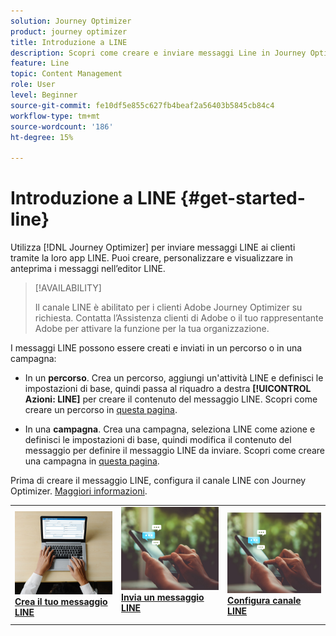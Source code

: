 ```yaml
---
solution: Journey Optimizer
product: journey optimizer
title: Introduzione a LINE
description: Scopri come creare e inviare messaggi Line in Journey Optimizer
feature: Line
topic: Content Management
role: User
level: Beginner
source-git-commit: fe10df5e855c627fb4beaf2a56403b5845cb84c4
workflow-type: tm+mt
source-wordcount: '186'
ht-degree: 15%

---
```


# Introduzione a LINE {#get-started-line}

Utilizza [!DNL Journey Optimizer] per inviare messaggi LINE ai clienti tramite la loro app LINE. Puoi creare, personalizzare e visualizzare in anteprima i messaggi nell’editor LINE.

>[!AVAILABILITY]
>
>Il canale LINE è abilitato per i clienti Adobe Journey Optimizer su richiesta. Contatta l’Assistenza clienti di Adobe o il tuo rappresentante Adobe per attivare la funzione per la tua organizzazione.

I messaggi LINE possono essere creati e inviati in un percorso o in una campagna:

* In un **percorso**. Crea un percorso, aggiungi un&#39;attività LINE e definisci le impostazioni di base, quindi passa al riquadro a destra **[!UICONTROL Azioni: LINE]** per creare il contenuto del messaggio LINE. Scopri come creare un percorso in [questa pagina](../building-journeys/journey-gs.md).

* In una **campagna**. Crea una campagna, seleziona LINE come azione e definisci le impostazioni di base, quindi modifica il contenuto del messaggio per definire il messaggio LINE da inviare. Scopri come creare una campagna in [questa pagina](../campaigns/create-campaign.md#configure).

Prima di creare il messaggio LINE, configura il canale LINE con Journey Optimizer. [Maggiori informazioni](line-configuration.md).

<table style="table-layout:fixed"><tr style="border: 0;">
<td>
<a href="create-line.md">
<img alt="Lead" src="../assets/do-not-localize/sms-create.jpeg">
</a>
<div><a href="create-line.md"><strong>Crea il tuo messaggio LINE</strong>
</div>
</td>
<td>
<a href="send-line.md">
<img alt="Non frequente" src="../assets/do-not-localize/sms-sending.jpg">
</a>
<div>
<a href="send-line.md"><strong>Invia un messaggio LINE</strong></a>
</div>
<p></td>
<td>
<a href="line-configuration.md">
<img alt="Non frequente" src="../assets/do-not-localize/sms-sending.jpg">
<div>
<a href="line-configuration.md"><strong>Configura canale LINE</strong>
</a>
</div>
</td>
</tr></table>


